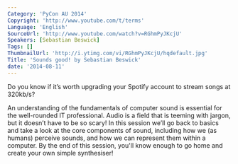```yaml
---
Category: 'PyCon AU 2014'
Copyright: 'http://www.youtube.com/t/terms'
Language: 'English'
SourceUrl: 'http://www.youtube.com/watch?v=RGhmPyJKcjU'
Speakers: [Sebastian Beswick]
Tags: []
ThumbnailUrl: 'http://i.ytimg.com/vi/RGhmPyJKcjU/hqdefault.jpg'
Title: 'Sounds good! by Sebastian Beswick'
date: '2014-08-11'
---
```

Do you know if it’s worth upgrading your Spotify account to stream songs at 320kb/s?

An understanding of the fundamentals of computer sound is essential for the well-rounded IT professional. Audio is a field that is teeming with jargon, but it doesn’t have to be so scary! In this session we’ll go back to basics and take a look at the core components of sound, including how we (as humans) perceive sounds, and how we can represent them within a computer. By the end of this session, you'll know enough to go home and create your own simple synthesiser!
